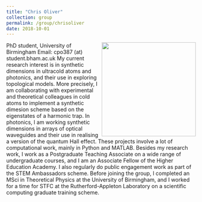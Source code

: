 ```yaml
---
title: "Chris Oliver"
collection: group
permalink: /group/chrisoliver
date: 2018-10-01
---
```

<img src="{{ '/images/chrisoliver.jpg'}}" width='250' align='right' />
PhD student, University of Birmingham  Email: cpo387 (at) student.bham.ac.uk  My current research interest is in synthetic dimensions in ultracold atoms and photonics, and their use in exploring topological models. More precisely, I am collaborating with experimental and theoretical colleagues in cold atoms to implement a synthetic dimesion scheme based on the eigenstates of a harmonic trap. In photonics, I am working synthetic dimensions in arrays of optical waveguides and their use in realising a version of the quantum Hall effect. These projects involve a lot of computational work, mainly in Python and MATLAB. Besides my research work, I work as a Postgraduate Teaching Associate on a wide range of undergraduate courses, and I am an Associate Fellow of the Higher Education Academy. I also regularly do public engagement work as part of the STEM Ambassadors scheme.  Before joining the group, I completed an MSci in Theoretical Physics at the University of Birmingham, and I worked for a time for STFC at the Rutherford-Appleton Laboratory on a scientific computing graduate training scheme. 

